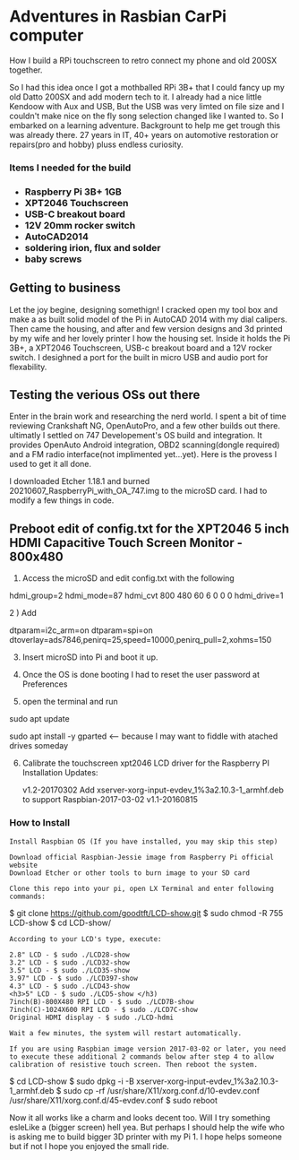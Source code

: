 <h1>Adventures in Rasbian CarPi computer</h1>
How I build a RPi touchscreen to retro connect my phone and old 200SX together.


So I had this idea once I got a mothballed RPi 3B+ that I could fancy up my old Datto 200SX and add modern tech to it. I already had a nice little Kendoow with Aux and USB, But the USB was very limted on file size and I couldn't make nice on the fly song selection changed like I wanted to. So I embarked on a learning adventure. Backgrount to help me get trough this was already there. 27 years in IT, 40+ years on automotive restoration or repairs(pro and hobby) pluss endless curiosity.

<h3>Items I needed for the build<h3>

- Raspberry Pi 3B+ 1GB
- XPT2046 Touchscreen
- USB-C breakout board
- 12V 20mm rocker switch
- AutoCAD2014
- soldering irion, flux and solder
- baby screws


<h2>Getting to business</h2>

Let the joy begine, designing somethign! I cracked open my tool box and make a as built solid model of the Pi in AutoCAD 2014 with my dial calipers. Then came the housing, and after and few version designs and 3d printed by my wife and her lovely printer I how the housing set. Inside it holds the Pi 3B+, a XPT2046 Touchscreen, USB-c breakout board and a 12V rocker switch. I desighned a port for the built in micro USB and audio port for flexability.

<h2>Testing the verious OSs out there</h2>
Enter in the brain work and researching the nerd world. I spent a bit of time reviewing Crankshaft NG, OpenAutoPro, and a few other builds out there. ultimatly I settled on 747 Developement's OS build and integration. It provides OpenAuto Android integration, OBD2 scanning(dongle required) and a FM radio interface(not implimented yet...yet). Here is the provess I used to get it all done.

I downloaded Etcher 1.18.1 and burned 20210607_RaspberryPi_with_OA_747.img to the microSD card. I had to modify a few things in code. 

<h2>Preboot edit of config.txt for the XPT2046 5 inch HDMI Capacitive Touch Screen Monitor - 800x480</h2>

1) Access the microSD  and edit config.txt with the following

hdmi_group=2
hdmi_mode=87
hdmi_cvt 800 480 60 6 0 0 0
hdmi_drive=1

2 ) Add

dtparam=i2c_arm=on
dtparam=spi=on
dtoverlay=ads7846,penirq=25,speed=10000,penirq_pull=2,xohms=150

3) Insert microSD into Pi and boot it up.

4) Once the OS is done booting I had to reset the user password at Preferences 

5) open the terminal and run

sudo apt update

sudo apt install -y gparted  <-- because I may want to fiddle with atached drives someday

6) Calibrate the touchscreen
xpt2046 LCD driver for the Raspberry PI Installation
Updates:

    v1.2-20170302
        Add xserver-xorg-input-evdev_1%3a2.10.3-1_armhf.deb to support Raspbian-2017-03-02
    v1.1-20160815

<h3>How to Install</h3>

    Install Raspbian OS (If you have installed, you may skip this step)

    Download official Raspbian-Jessie image from Raspberry Pi official website
    Download Etcher or other tools to burn image to your SD card

    Clone this repo into your pi, open LX Terminal and enter following commands:

  $ git clone https://github.com/goodtft/LCD-show.git
  $ sudo chmod -R 755 LCD-show
  $ cd LCD-show/

    According to your LCD's type, execute:

    2.8" LCD - $ sudo ./LCD28-show
    3.2" LCD - $ sudo ./LCD32-show
    3.5" LCD - $ sudo ./LCD35-show
    3.97" LCD - $ sudo ./LCD397-show
    4.3" LCD - $ sudo ./LCD43-show
    <h3>5" LCD - $ sudo ./LCD5-show </h3)
    7inch(B)-800X480 RPI LCD - $ sudo ./LCD7B-show
    7inch(C)-1024X600 RPI LCD - $ sudo ./LCD7C-show
    Original HDMI display - $ sudo ./LCD-hdmi

    Wait a few minutes, the system will restart automatically.

    If you are using Raspbian image version 2017-03-02 or later, you need to execute these additional 2 commands below after step 4 to allow calibration of resistive touch screen. Then reboot the system.

  $ cd LCD-show
  $ sudo dpkg -i -B xserver-xorg-input-evdev_1%3a2.10.3-1_armhf.deb
  $ sudo cp -rf /usr/share/X11/xorg.conf.d/10-evdev.conf /usr/share/X11/xorg.conf.d/45-evdev.conf
  $ sudo reboot




Now it all works like a charm and looks decent too. Will I try something esleLike a (bigger screen) hell yea. But perhaps I should help the wife who is asking me to build bigger 3D printer with my Pi 1. I hope helps someone but if not I hope you enjoyed the small ride.

